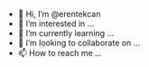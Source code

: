 - 👋 Hi, I’m @erentekcan
- 👀 I’m interested in ...
- 🌱 I’m currently learning ...
- 💞️ I’m looking to collaborate on ...
- 📫 How to reach me ...

<!---
erentekcan/erentekcan is a ✨ special ✨ repository because its `README.md` (this file) appears on your GitHub profile.
You can click the Preview link to take a look at your changes.
--->
